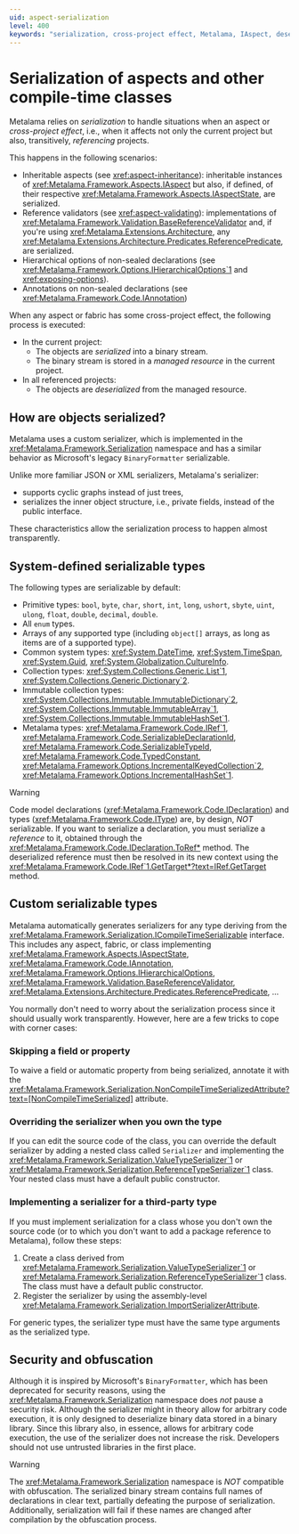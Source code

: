 ```yaml
---
uid: aspect-serialization
level: 400
keywords: "serialization, cross-project effect, Metalama, IAspect, deserialized, custom serializer, ICompileTimeSerializable, NonCompileTimeSerialized, ValueTypeSerializer, ImportSerializerAttribute"
---
```


# Serialization of aspects and other compile-time classes

Metalama relies on _serialization_ to handle situations when an aspect or _cross-project effect_, i.e., when it affects not only the current project but also, transitively, _referencing_ projects. 

This happens in the following scenarios:

* Inheritable aspects (see <xref:aspect-inheritance>): inheritable instances of <xref:Metalama.Framework.Aspects.IAspect> but also, if defined, of their respective <xref:Metalama.Framework.Aspects.IAspectState>, are serialized.
* Reference validators (see <xref:aspect-validating>): implementations of <xref:Metalama.Framework.Validation.BaseReferenceValidator> and, if you're using <xref:Metalama.Extensions.Architecture>, any <xref:Metalama.Extensions.Architecture.Predicates.ReferencePredicate>, are serialized.
* Hierarchical options of non-sealed declarations (see <xref:Metalama.Framework.Options.IHierarchicalOptions`1> and <xref:exposing-options>).
* Annotations on non-sealed declarations (see <xref:Metalama.Framework.Code.IAnnotation>)

When any aspect or fabric has some cross-project effect, the following process is executed:

* In the current project:
    * The objects are _serialized_ into a binary stream.
    * The binary stream is stored in a _managed resource_ in the current project.
* In all referenced projects:
    * The objects are _deserialized_ from the managed resource.

## How are objects serialized?

Metalama uses a custom serializer, which is implemented in the <xref:Metalama.Framework.Serialization> namespace and has a similar behavior as Microsoft's legacy `BinaryFormatter` serializable. 

Unlike more familiar JSON or XML serializers, Metalama's serializer:

* supports cyclic graphs instead of just trees,
* serializes the inner object structure, i.e., private fields, instead of the public interface.

These characteristics allow the serialization process to happen almost transparently.

## System-defined serializable types

The following types are serializable by default:

* Primitive types: `bool`, `byte`, `char`, `short`, `int`, `long`, `ushort`, `sbyte`, `uint`, `ulong`, `float`, `double`, `decimal`, `double`.
* All `enum` types.
* Arrays of any supported type (including `object[]` arrays, as long as items are of a supported type).
* Common system types: <xref:System.DateTime>, <xref:System.TimeSpan>, <xref:System.Guid>, <xref:System.Globalization.CultureInfo>.
* Collection types: <xref:System.Collections.Generic.List`1>, <xref:System.Collections.Generic.Dictionary`2>.
* Immutable collection types: <xref:System.Collections.Immutable.ImmutableDictionary`2>, <xref:System.Collections.Immutable.ImmutableArray`1>, <xref:System.Collections.Immutable.ImmutableHashSet`1>.
* Metalama types: <xref:Metalama.Framework.Code.IRef`1>, <xref:Metalama.Framework.Code.SerializableDeclarationId>, <xref:Metalama.Framework.Code.SerializableTypeId>, <xref:Metalama.Framework.Code.TypedConstant>, <xref:Metalama.Framework.Options.IncrementalKeyedCollection`2>, <xref:Metalama.Framework.Options.IncrementalHashSet`1>.

> [!WARNING]
> Code model declarations (<xref:Metalama.Framework.Code.IDeclaration>) and types (<xref:Metalama.Framework.Code.IType>) are, by design, _NOT_ serializable. If you want to serialize a declaration, you must serialize a _reference_ to it, obtained through the <xref:Metalama.Framework.Code.IDeclaration.ToRef*> method. The deserialized reference must then be resolved in its new context using the <xref:Metalama.Framework.Code.IRef`1.GetTarget*?text=IRef.GetTarget> method.


## Custom serializable types

Metalama automatically generates serializers for any type deriving from the <xref:Metalama.Framework.Serialization.ICompileTimeSerializable> interface. This includes any aspect, fabric, or class implementing <xref:Metalama.Framework.Aspects.IAspectState>, <xref:Metalama.Framework.Code.IAnnotation>, <xref:Metalama.Framework.Options.IHierarchicalOptions>, <xref:Metalama.Framework.Validation.BaseReferenceValidator>,  <xref:Metalama.Extensions.Architecture.Predicates.ReferencePredicate>, ...

You normally don't need to worry about the serialization process since it should usually work transparently. However, here are a few tricks to cope with corner cases:

### Skipping a field or property

To waive a field or automatic property from being serialized, annotate it with the <xref:Metalama.Framework.Serialization.NonCompileTimeSerializedAttribute?text=[NonCompileTimeSerialized]> attribute.

### Overriding the serializer when you own the type

If you can edit the source code of the class, you can override the default serializer by adding a nested class called `Serializer` and implementing the <xref:Metalama.Framework.Serialization.ValueTypeSerializer`1> or <xref:Metalama.Framework.Serialization.ReferenceTypeSerializer`1> class. Your nested class must have a default public constructor.

### Implementing a serializer for a third-party type

If you must implement serialization for a class whose you don't own the source code (or to which you don't want to add a package reference to Metalama), follow these steps:

1. Create a class derived from <xref:Metalama.Framework.Serialization.ValueTypeSerializer`1> or <xref:Metalama.Framework.Serialization.ReferenceTypeSerializer`1> class. The class must have a default public constructor.
2. Register the serializer by using the assembly-level <xref:Metalama.Framework.Serialization.ImportSerializerAttribute>.

For generic types, the serializer type must have the same type arguments as the serialized type.

## Security and obfuscation

Although it is inspired by Microsoft's `BinaryFormatter`, which has been deprecated for security reasons, using the <xref:Metalama.Framework.Serialization> namespace does _not_ pause a security risk. Although the serializer might in theory allow for arbitrary code execution, it is only designed to deserialize binary data stored in a binary library. Since this library also, in essence, allows for arbitrary code execution, the use of the serializer does not increase the risk. Developers should not use untrusted libraries in the first place.

> [!WARNING]
> The <xref:Metalama.Framework.Serialization> namespace is _NOT_ compatible with obfuscation. The serialized binary stream contains full names of declarations in clear text, partially defeating the purpose of serialization. Additionally, serialization will fail if these names are changed after compilation by the obfuscation process.
